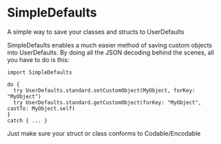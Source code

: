 # SimpleDefaults

A simple way to save your classes and structs to UserDefaults

SimpleDefaults enables a much easier method of saving custom objects into UserDefaults. By doing all the JSON decoding behind the scenes, all you have to do is this:

```
import SimpleDefaults

do {
  try UserDefaults.standard.setCustomObject(MyObject, forKey: "MyObject")
  try UserDefaults.standard.getCustomObject(forKey: "MyObject", castTo: MyObject.self)
} 
catch { ... }
```

Just make sure your struct or class conforms to Codable/Encodable
